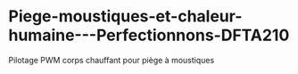 # Piege-moustiques-et-chaleur-humaine---Perfectionnons-DFTA210
Pilotage PWM corps chauffant pour piège à moustiques
